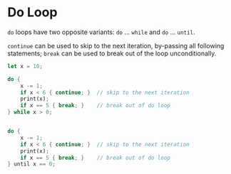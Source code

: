 Do Loop
=======

`do` loops have two opposite variants: `do` ... `while` and `do` ... `until`.

`continue` can be used to skip to the next iteration, by-passing all following statements;
`break` can be used to break out of the loop unconditionally.

```rust
let x = 10;

do {
    x -= 1;
    if x < 6 { continue; }  // skip to the next iteration
    print(x);
    if x == 5 { break; }    // break out of do loop
} while x > 0;


do {
    x -= 1;
    if x < 6 { continue; }  // skip to the next iteration
    print(x);
    if x == 5 { break; }    // break out of do loop
} until x == 0;
```

